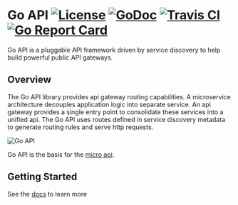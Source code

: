 # Go API [![License](https://img.shields.io/:license-apache-blue.svg)](https://opensource.org/licenses/Apache-2.0) [![GoDoc](https://godoc.org/github.com/micro/go-micro/api?status.svg)](https://godoc.org/github.com/micro/go-micro/api) [![Travis CI](https://api.travis-ci.org/micro/go-micro/api.svg?branch=master)](https://travis-ci.org/micro/go-micro/api) [![Go Report Card](https://goreportcard.com/badge/micro/go-micro/api)](https://goreportcard.com/report/github.com/micro/go-micro/api)

Go API is a pluggable API framework driven by service discovery to help build powerful public API gateways.

## Overview

The Go API library provides api gateway routing capabilities. A microservice architecture decouples application logic into 
separate service. An api gateway provides a single entry point to consolidate these services into a unified api. The 
Go API uses routes defined in service discovery metadata to generate routing rules and serve http requests.

<img src="https://micro.mu/docs/images/go-api.png?v=1" alt="Go API" />

Go API is the basis for the [micro api](https://micro.mu/docs/api.html).

## Getting Started

See the [docs](https://micro.mu/docs/go-api.html) to learn more

